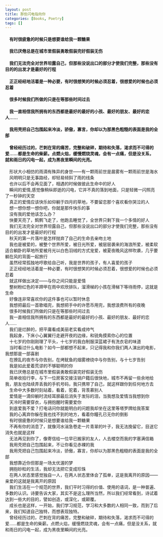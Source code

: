 ```yaml
---
layout: post
title: 那些闪电指向你
categories: [Books, Poetry]
tags: []
---
```

#### &#8195;有时很疲惫的时候只是想要谁给我一颗糖果               
#### &#8195;我已厌倦总是在城市里假装勇敢假装完好假装无伤               
#### &#8195;我们无法完全对世界坦露自己，但那些没说出口的部分才使我们完整，那些没有目的的出发才是最好的行程               
#### &#8195;正正经经地活着是一种必要，有时很想笑的时候必须忍着，很想爱的时候也必须忍着               
#### &#8195;很多时候我们所做的只是在等那些时间过去               
#### &#8195;我一直相信我所拥有的东西都是最好的最好的小孩、最好的朋友、最好的恋人……               
#### &#8195;我用壳把自己包围起来冷淡，骄傲，寡言，你却以为那黑色粗糙的表面是我的全部               
#### &#8195;曾经经历过的，芒刺在背的痛苦，完整和破碎，期待和失落，渴求而不可得的爱……都是生命的柴薪。点燃火焰，缓慢燃烧灵魂，会有一点痛，但是没关系，就和雨日的闪电一起，成为黑夜里瞬间的光亮。              
<!-- more -->
&#8195;形状大小相仿的雨滴有殊异的身世——有一颗雨前世是晨雾有一颗雨前世是海水               
&#8195;风明明只是无事路经，却轻易倾斜了雨的线条               
&#8195;也许以后不会再见面了，相遇的时候做彼此生命中的好人               
&#8195;瞬间的爱情,感觉像稍纵即逝的闪电，它并不真的落到地面，只是轻微一闪照亮了一秒钟的天空               
&#8195;真正的爱情应该快乐如仰躺于四月的草地，不要留恋那个喜欢看你哭泣的人               
&#8195;想一想你想一想你吧，你就是那件快乐的事               
&#8195;没有我的爱他该怎么办？               
&#8195;快要天亮了，鹪鹩飞走了，他跑去睡觉了，全世界只剩下我一个多情的好人               
&#8195;我们无法完全对世界坦露自己，但那些没说出口的部分才使我们完整，那些没有目的的出发才是最好的行程               
&#8195;秋天的第一片落叶是怎样抛弃了自己的生命去亲吻土地               
&#8195;我也是被爱的，被整个世界所爱，被日光所爱，被层层袭来的海浪所爱，被柔软适合躺卧的草地所爱被月光以白色羽绒的方式宠爱，被夏夜晚风这样吹袭，几乎要躺在风的背面一起旅行               
&#8195;虽然经常孤独地哼歌给自己听，我是世界的孩子，有人喜爱的孩子               
&#8195;正正经经地活着是一种必要，有时很想笑的时候必须忍着，很想爱的时候也必须忍着               
&#8195;就这样做出决定——与你之间只能是爱情               
&#8195;整树粉红色的羊蹄甲在雨中欢欣排队，溜滑梯的小孩在滑梯下等待雨停，这就是生命               
&#8195;好像连非常喜欢你的这件事也可以暂时休息               
&#8195;我想把最后一首歌唱完，我想把手中的许愿币用完，我想浪费所有的夜晚               
&#8195;很多时候我们所做的只是在等那些时间过去               
&#8195;我一直相信我所拥有的东西都是最好的最好的小孩、最好的朋友、最好的恋人……               
&#8195;我们是烂醉的，把平庸看成美丽老实看成帅气                      
&#8195;我起身，下床小心翼翼行走避开夜的边缘，和锐角摸索你心的位置               
&#8195;十七岁的你刚刚理了平头，十七岁的我白制服深蓝裙子有洗衣皂的味道               
&#8195;当时看过什么电影？如今一部都想不起来，只记得我和你我们两人演出的电影，我想那是一部喜剧               
&#8195;在撩乱的夜市与你告别，在烤鱿鱼的烟雾缭绕中与你告别，与十七岁告别               
&#8195;我是如此爱着荒谬的不够聪明的你               
&#8195;我已厌倦总是在城市里假装勇敢假装完好假装无伤               
&#8195;简单收拾行李，与下一位房客交接注销户籍后很快地，城市不再留一些余地给我，朋友也陆续弄丢我的手机号码，我只携带了自己，就这样跟你到任何地方去               
&#8195;生命中大多数时刻站着，看着，驼着，背羡慕别人               
&#8195;爱情是一滴仰躺时流经耳廓最后消失于发际的泪，当我想及爱情当我想到你               
&#8195;天冷时需要穿衣，与拥抱醒时需要爱你               
&#8195;到底爱我不爱？打电话问你就能明白的问题我却坐在这里等塔罗牌给我答案                       
&#8195;我的心离弃你躲在我也找不到的地方，看着你瞳孔已无你的倒影               
&#8195;有时很疲惫的时候只是想要谁给我一颗糖果               
&#8195;不再有你的消息了，就像河水湍急卷走一片青翠的叶子，我无法挽留它，目送它消失也就是这样               
&#8195;无法再见到你了，像寄信给一位早已搬家的友人，人去楼空而我的字塞满信箱               
&#8195;我用壳把自己包围起来，不让你看见赤裸的我               
&#8195;我用壳把自己包围起来冷淡，骄傲，寡言，你却以为那黑色粗糙的表面是我的全部                  
&#8195;我想靠近你但那是一场太优渥的梦               
&#8195;拥抱砂粒的生活，我却无法把它变成珍珠               
&#8195;在两人状态里感觉独自一人，在两人状态里体会了孤单，这是我离开的原因——亲爱的这就是我离开的原因                  
&#8195;我们生活在一个规范的世界，我们平时习得的价值、使用的语词，是一种普遍、多数的认识。诗要告诉大家，其实不是这么理所当然，所以我们经常看到，诗试着达到一些大的目的，譬如创造，或深化，或颠覆。               
&#8195;成长也是这样，一开始，我们学习规范，学习和大多数的人相同一致，而到了后来，我们知道自己独特，而想表现独特。               
&#8195;曾经经历过的，芒刺在背的痛苦，完整和破碎，期待和失落，渴求而不可得的爱……都是生命的柴薪。点燃火焰，缓慢燃烧灵魂，会有一点痛，但是没关系，就和雨日的闪电一起，成为黑夜里瞬间的光亮。              
